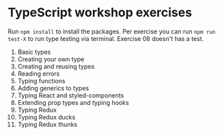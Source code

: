 # TypeScript workshop exercises
Run `npm install` to install the packages. Per exercise you can run `npm run test-X` to run type testing via terminal. Exercise 08 doesn't has a test.

1. Basic types
2. Creating your own type
3. Creating and reusing types
4. Reading errors
5. Typing functions
6. Adding generics to types
7. Typing React and styled-components
8. Extending prop types and typing hooks
9. Typing Redux
10. Typing Redux ducks
11. Typing Redux thunks
